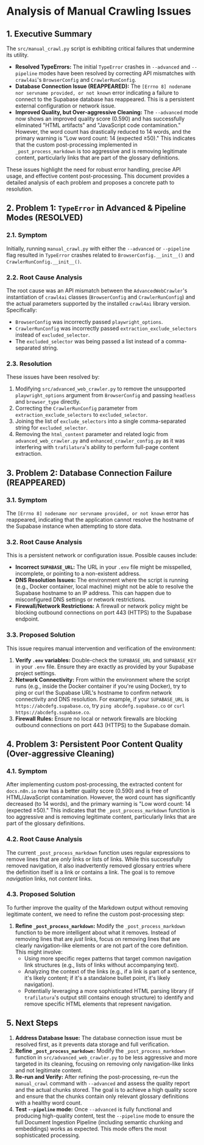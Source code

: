 # Analysis of Manual Crawling Issues

## 1. Executive Summary

The `src/manual_crawl.py` script is exhibiting critical failures that undermine its utility. 

- **Resolved TypeErrors:** The initial `TypeError` crashes in `--advanced` and `--pipeline` modes have been resolved by correcting API mismatches with `crawl4ai`'s `BrowserConfig` and `CrawlerRunConfig`.
- **Database Connection Issue (REAPPEARED):** The `[Errno 8] nodename nor servname provided, or not known` error indicating a failure to connect to the Supabase database has reappeared. This is a persistent external configuration or network issue.
- **Improved Quality, but Over-aggressive Cleaning:** The `--advanced` mode now shows an improved quality score (0.590) and has successfully eliminated "HTML artifacts" and "JavaScript code contamination." However, the word count has drastically reduced to 14 words, and the primary warning is "Low word count: 14 (expected ≥50)." This indicates that the custom post-processing implemented in `_post_process_markdown` is too aggressive and is removing legitimate content, particularly links that are part of the glossary definitions.

These issues highlight the need for robust error handling, precise API usage, and effective content post-processing. This document provides a detailed analysis of each problem and proposes a concrete path to resolution.

## 2. Problem 1: `TypeError` in Advanced & Pipeline Modes (RESOLVED)

### 2.1. Symptom

Initially, running `manual_crawl.py` with either the `--advanced` or `--pipeline` flag resulted in `TypeError` crashes related to `BrowserConfig.__init__()` and `CrawlerRunConfig.__init__()`.

### 2.2. Root Cause Analysis

The root cause was an API mismatch between the `AdvancedWebCrawler`'s instantiation of `crawl4ai` classes (`BrowserConfig` and `CrawlerRunConfig`) and the actual parameters supported by the installed `crawl4ai` library version. Specifically:
- `BrowserConfig` was incorrectly passed `playwright_options`.
- `CrawlerRunConfig` was incorrectly passed `extraction_exclude_selectors` instead of `excluded_selector`.
- The `excluded_selector` was being passed a list instead of a comma-separated string.

### 2.3. Resolution

These issues have been resolved by:
1.  Modifying `src/advanced_web_crawler.py` to remove the unsupported `playwright_options` argument from `BrowserConfig` and passing `headless` and `browser_type` directly.
2.  Correcting the `CrawlerRunConfig` parameter from `extraction_exclude_selectors` to `excluded_selector`.
3.  Joining the list of `exclude_selectors` into a single comma-separated string for `excluded_selector`.
4.  Removing the `html_content` parameter and related logic from `advanced_web_crawler.py` and `enhanced_crawler_config.py` as it was interfering with `trafilatura`'s ability to perform full-page content extraction.

## 3. Problem 2: Database Connection Failure (REAPPEARED)

### 3.1. Symptom

The `[Errno 8] nodename nor servname provided, or not known` error has reappeared, indicating that the application cannot resolve the hostname of the Supabase instance when attempting to store data.

### 3.2. Root Cause Analysis

This is a persistent network or configuration issue. Possible causes include:
- **Incorrect `SUPABASE_URL`:** The URL in your `.env` file might be misspelled, incomplete, or pointing to a non-existent address.
- **DNS Resolution Issues:** The environment where the script is running (e.g., Docker container, local machine) might not be able to resolve the Supabase hostname to an IP address. This can happen due to misconfigured DNS settings or network restrictions.
- **Firewall/Network Restrictions:** A firewall or network policy might be blocking outbound connections on port 443 (HTTPS) to the Supabase endpoint.

### 3.3. Proposed Solution

This issue requires manual intervention and verification of the environment:
1.  **Verify `.env` variables:** Double-check the `SUPABASE_URL` and `SUPABASE_KEY` in your `.env` file. Ensure they are exactly as provided by your Supabase project settings.
2.  **Network Connectivity:** From within the environment where the script runs (e.g., inside the Docker container if you're using Docker), try to ping or curl the Supabase URL's hostname to confirm network connectivity and DNS resolution. For example, if your `SUPABASE_URL` is `https://abcdefg.supabase.co`, try `ping abcdefg.supabase.co` or `curl https://abcdefg.supabase.co`.
3.  **Firewall Rules:** Ensure no local or network firewalls are blocking outbound connections on port 443 (HTTPS) to the Supabase domain.

## 4. Problem 3: Persistent Poor Content Quality (Over-aggressive Cleaning)

### 4.1. Symptom

After implementing custom post-processing, the extracted content for `docs.n8n.io` now has a better quality score (0.590) and is free of HTML/JavaScript contamination. However, the word count has significantly decreased (to 14 words), and the primary warning is "Low word count: 14 (expected ≥50)." This indicates that the `_post_process_markdown` function is too aggressive and is removing legitimate content, particularly links that are part of the glossary definitions.

### 4.2. Root Cause Analysis

The current `_post_process_markdown` function uses regular expressions to remove lines that are *only* links or lists of links. While this successfully removed navigation, it also inadvertently removed glossary entries where the definition itself is a link or contains a link. The goal is to remove *navigation* links, not *content* links.

### 4.3. Proposed Solution

To further improve the quality of the Markdown output without removing legitimate content, we need to refine the custom post-processing step:
1.  **Refine `_post_process_markdown`:** Modify the `_post_process_markdown` function to be more intelligent about what it removes. Instead of removing lines that are *just* links, focus on removing lines that are clearly navigation-like elements or are not part of the core definition. This might involve:
    -   Using more specific regex patterns that target common navigation link structures (e.g., lists of links without accompanying text).
    -   Analyzing the context of the links (e.g., if a link is part of a sentence, it's likely content; if it's a standalone bullet point, it's likely navigation).
    -   Potentially leveraging a more sophisticated HTML parsing library (if `trafilatura`'s output still contains enough structure) to identify and remove specific HTML elements that represent navigation.

## 5. Next Steps

1.  **Address Database Issue:** The database connection issue must be resolved first, as it prevents data storage and full verification.
2.  **Refine `_post_process_markdown`:** Modify the `_post_process_markdown` function in `src/advanced_web_crawler.py` to be less aggressive and more targeted in its cleaning, focusing on removing only navigation-like links and not legitimate content.
3.  **Re-run and Verify:** After refining the post-processing, re-run the `manual_crawl` command with `--advanced` and assess the quality report and the actual chunks stored. The goal is to achieve a high quality score and ensure that the chunks contain only relevant glossary definitions with a healthy word count.
4.  **Test `--pipeline` mode:** Once `--advanced` is fully functional and producing high-quality content, test the `--pipeline` mode to ensure the full Document Ingestion Pipeline (including semantic chunking and embeddings) works as expected. This mode offers the most sophisticated processing.